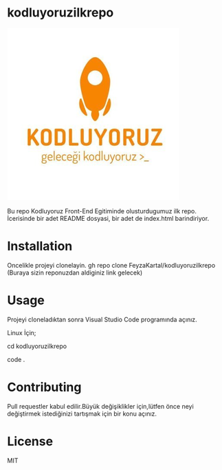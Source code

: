 # kodluyoruzilkrepo
![lorem picsum gorsel](https://raw.githubusercontent.com/Kodluyoruz/taskforce/git/git/markdown-nedir-nasil-kullaniriz-/figures/kodluyoruz_logo.jpg)

Bu repo Kodluyoruz Front-End Egitiminde olusturdugumuz ilk repo. İcerisinde bir adet README dosyasi, bir adet de index.html barindiriyor.
# Installation
Oncelikle projeyi clonelayin.
gh repo clone FeyzaKartal/kodluyoruzilkrepo (Buraya sizin reponuzdan aldiginiz link gelecek)
# Usage
Projeyi cloneladıktan sonra Visual Studio Code programında açınız.

Linux İçin;

cd kodluyoruzilkrepo

code .
# Contributing
Pull requestler kabul edilir.Büyük değişiklikler için,lütfen önce neyi değiştirmek istediğinizi tartışmak için bir konu açınız.
# License
MIT
